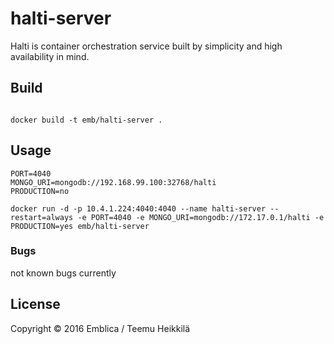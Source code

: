 # halti-server

Halti is container orchestration service built by simplicity and high availability in mind.


## Build

```

docker build -t emb/halti-server .
```


## Usage

```
PORT=4040
MONGO_URI=mongodb://192.168.99.100:32768/halti
PRODUCTION=no
```

```
docker run -d -p 10.4.1.224:4040:4040 --name halti-server --restart=always -e PORT=4040 -e MONGO_URI=mongodb://172.17.0.1/halti -e PRODUCTION=yes emb/halti-server
```

### Bugs

not known bugs currently

## License

Copyright © 2016 Emblica / Teemu Heikkilä
